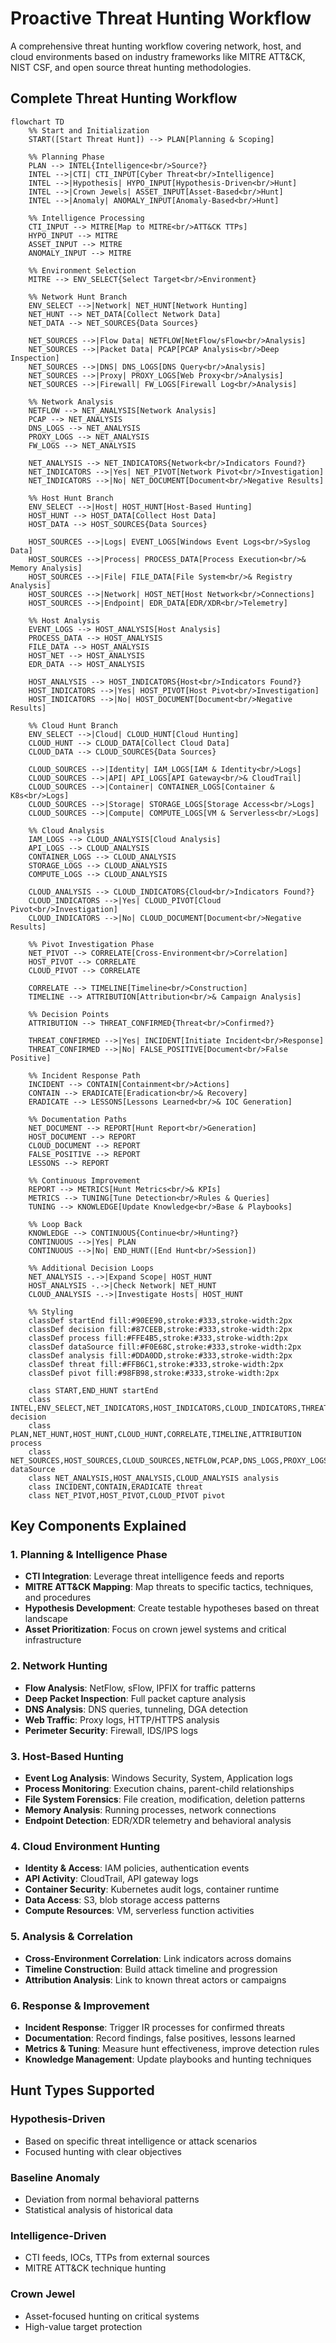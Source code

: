 # Proactive Threat Hunting Workflow

A comprehensive threat hunting workflow covering network, host, and cloud environments based on industry frameworks like MITRE ATT&CK, NIST CSF, and open source threat hunting methodologies.

## Complete Threat Hunting Workflow

```mermaid
flowchart TD
    %% Start and Initialization
    START([Start Threat Hunt]) --> PLAN[Planning & Scoping]
    
    %% Planning Phase
    PLAN --> INTEL{Intelligence<br/>Source?}
    INTEL -->|CTI| CTI_INPUT[Cyber Threat<br/>Intelligence]
    INTEL -->|Hypothesis| HYPO_INPUT[Hypothesis-Driven<br/>Hunt]
    INTEL -->|Crown Jewels| ASSET_INPUT[Asset-Based<br/>Hunt]
    INTEL -->|Anomaly| ANOMALY_INPUT[Anomaly-Based<br/>Hunt]
    
    %% Intelligence Processing
    CTI_INPUT --> MITRE[Map to MITRE<br/>ATT&CK TTPs]
    HYPO_INPUT --> MITRE
    ASSET_INPUT --> MITRE
    ANOMALY_INPUT --> MITRE
    
    %% Environment Selection
    MITRE --> ENV_SELECT{Select Target<br/>Environment}
    
    %% Network Hunt Branch
    ENV_SELECT -->|Network| NET_HUNT[Network Hunting]
    NET_HUNT --> NET_DATA[Collect Network Data]
    NET_DATA --> NET_SOURCES{Data Sources}
    
    NET_SOURCES -->|Flow Data| NETFLOW[NetFlow/sFlow<br/>Analysis]
    NET_SOURCES -->|Packet Data| PCAP[PCAP Analysis<br/>Deep Inspection]
    NET_SOURCES -->|DNS| DNS_LOGS[DNS Query<br/>Analysis]
    NET_SOURCES -->|Proxy| PROXY_LOGS[Web Proxy<br/>Analysis]
    NET_SOURCES -->|Firewall| FW_LOGS[Firewall Log<br/>Analysis]
    
    %% Network Analysis
    NETFLOW --> NET_ANALYSIS[Network Analysis]
    PCAP --> NET_ANALYSIS
    DNS_LOGS --> NET_ANALYSIS
    PROXY_LOGS --> NET_ANALYSIS
    FW_LOGS --> NET_ANALYSIS
    
    NET_ANALYSIS --> NET_INDICATORS{Network<br/>Indicators Found?}
    NET_INDICATORS -->|Yes| NET_PIVOT[Network Pivot<br/>Investigation]
    NET_INDICATORS -->|No| NET_DOCUMENT[Document<br/>Negative Results]
    
    %% Host Hunt Branch
    ENV_SELECT -->|Host| HOST_HUNT[Host-Based Hunting]
    HOST_HUNT --> HOST_DATA[Collect Host Data]
    HOST_DATA --> HOST_SOURCES{Data Sources}
    
    HOST_SOURCES -->|Logs| EVENT_LOGS[Windows Event Logs<br/>Syslog Data]
    HOST_SOURCES -->|Process| PROCESS_DATA[Process Execution<br/>& Memory Analysis]
    HOST_SOURCES -->|File| FILE_DATA[File System<br/>& Registry Analysis]
    HOST_SOURCES -->|Network| HOST_NET[Host Network<br/>Connections]
    HOST_SOURCES -->|Endpoint| EDR_DATA[EDR/XDR<br/>Telemetry]
    
    %% Host Analysis
    EVENT_LOGS --> HOST_ANALYSIS[Host Analysis]
    PROCESS_DATA --> HOST_ANALYSIS
    FILE_DATA --> HOST_ANALYSIS
    HOST_NET --> HOST_ANALYSIS
    EDR_DATA --> HOST_ANALYSIS
    
    HOST_ANALYSIS --> HOST_INDICATORS{Host<br/>Indicators Found?}
    HOST_INDICATORS -->|Yes| HOST_PIVOT[Host Pivot<br/>Investigation]
    HOST_INDICATORS -->|No| HOST_DOCUMENT[Document<br/>Negative Results]
    
    %% Cloud Hunt Branch
    ENV_SELECT -->|Cloud| CLOUD_HUNT[Cloud Hunting]
    CLOUD_HUNT --> CLOUD_DATA[Collect Cloud Data]
    CLOUD_DATA --> CLOUD_SOURCES{Data Sources}
    
    CLOUD_SOURCES -->|Identity| IAM_LOGS[IAM & Identity<br/>Logs]
    CLOUD_SOURCES -->|API| API_LOGS[API Gateway<br/>& CloudTrail]
    CLOUD_SOURCES -->|Container| CONTAINER_LOGS[Container & K8s<br/>Logs]
    CLOUD_SOURCES -->|Storage| STORAGE_LOGS[Storage Access<br/>Logs]
    CLOUD_SOURCES -->|Compute| COMPUTE_LOGS[VM & Serverless<br/>Logs]
    
    %% Cloud Analysis
    IAM_LOGS --> CLOUD_ANALYSIS[Cloud Analysis]
    API_LOGS --> CLOUD_ANALYSIS
    CONTAINER_LOGS --> CLOUD_ANALYSIS
    STORAGE_LOGS --> CLOUD_ANALYSIS
    COMPUTE_LOGS --> CLOUD_ANALYSIS
    
    CLOUD_ANALYSIS --> CLOUD_INDICATORS{Cloud<br/>Indicators Found?}
    CLOUD_INDICATORS -->|Yes| CLOUD_PIVOT[Cloud Pivot<br/>Investigation]
    CLOUD_INDICATORS -->|No| CLOUD_DOCUMENT[Document<br/>Negative Results]
    
    %% Pivot Investigation Phase
    NET_PIVOT --> CORRELATE[Cross-Environment<br/>Correlation]
    HOST_PIVOT --> CORRELATE
    CLOUD_PIVOT --> CORRELATE
    
    CORRELATE --> TIMELINE[Timeline<br/>Construction]
    TIMELINE --> ATTRIBUTION[Attribution<br/>& Campaign Analysis]
    
    %% Decision Points
    ATTRIBUTION --> THREAT_CONFIRMED{Threat<br/>Confirmed?}
    
    THREAT_CONFIRMED -->|Yes| INCIDENT[Initiate Incident<br/>Response]
    THREAT_CONFIRMED -->|No| FALSE_POSITIVE[Document<br/>False Positive]
    
    %% Incident Response Path
    INCIDENT --> CONTAIN[Containment<br/>Actions]
    CONTAIN --> ERADICATE[Eradication<br/>& Recovery]
    ERADICATE --> LESSONS[Lessons Learned<br/>& IOC Generation]
    
    %% Documentation Paths
    NET_DOCUMENT --> REPORT[Hunt Report<br/>Generation]
    HOST_DOCUMENT --> REPORT
    CLOUD_DOCUMENT --> REPORT
    FALSE_POSITIVE --> REPORT
    LESSONS --> REPORT
    
    %% Continuous Improvement
    REPORT --> METRICS[Hunt Metrics<br/>& KPIs]
    METRICS --> TUNING[Tune Detection<br/>Rules & Queries]
    TUNING --> KNOWLEDGE[Update Knowledge<br/>Base & Playbooks]
    
    %% Loop Back
    KNOWLEDGE --> CONTINUOUS{Continue<br/>Hunting?}
    CONTINUOUS -->|Yes| PLAN
    CONTINUOUS -->|No| END_HUNT([End Hunt<br/>Session])
    
    %% Additional Decision Loops
    NET_ANALYSIS -.->|Expand Scope| HOST_HUNT
    HOST_ANALYSIS -.->|Check Network| NET_HUNT
    CLOUD_ANALYSIS -.->|Investigate Hosts| HOST_HUNT
    
    %% Styling
    classDef startEnd fill:#90EE90,stroke:#333,stroke-width:2px
    classDef decision fill:#87CEEB,stroke:#333,stroke-width:2px
    classDef process fill:#FFE4B5,stroke:#333,stroke-width:2px
    classDef dataSource fill:#F0E68C,stroke:#333,stroke-width:2px
    classDef analysis fill:#DDA0DD,stroke:#333,stroke-width:2px
    classDef threat fill:#FFB6C1,stroke:#333,stroke-width:2px
    classDef pivot fill:#98FB98,stroke:#333,stroke-width:2px
    
    class START,END_HUNT startEnd
    class INTEL,ENV_SELECT,NET_INDICATORS,HOST_INDICATORS,CLOUD_INDICATORS,THREAT_CONFIRMED,CONTINUOUS decision
    class PLAN,NET_HUNT,HOST_HUNT,CLOUD_HUNT,CORRELATE,TIMELINE,ATTRIBUTION process
    class NET_SOURCES,HOST_SOURCES,CLOUD_SOURCES,NETFLOW,PCAP,DNS_LOGS,PROXY_LOGS,FW_LOGS,EVENT_LOGS,PROCESS_DATA,FILE_DATA,HOST_NET,EDR_DATA,IAM_LOGS,API_LOGS,CONTAINER_LOGS,STORAGE_LOGS,COMPUTE_LOGS dataSource
    class NET_ANALYSIS,HOST_ANALYSIS,CLOUD_ANALYSIS analysis
    class INCIDENT,CONTAIN,ERADICATE threat
    class NET_PIVOT,HOST_PIVOT,CLOUD_PIVOT pivot
```

## Key Components Explained

### **1. Planning & Intelligence Phase**
- **CTI Integration**: Leverage threat intelligence feeds and reports
- **MITRE ATT&CK Mapping**: Map threats to specific tactics, techniques, and procedures
- **Hypothesis Development**: Create testable hypotheses based on threat landscape
- **Asset Prioritization**: Focus on crown jewel systems and critical infrastructure

### **2. Network Hunting**
- **Flow Analysis**: NetFlow, sFlow, IPFIX for traffic patterns
- **Deep Packet Inspection**: Full packet capture analysis
- **DNS Analysis**: DNS queries, tunneling, DGA detection
- **Web Traffic**: Proxy logs, HTTP/HTTPS analysis
- **Perimeter Security**: Firewall, IDS/IPS logs

### **3. Host-Based Hunting**
- **Event Log Analysis**: Windows Security, System, Application logs
- **Process Monitoring**: Execution chains, parent-child relationships
- **File System Forensics**: File creation, modification, deletion patterns
- **Memory Analysis**: Running processes, network connections
- **Endpoint Detection**: EDR/XDR telemetry and behavioral analysis

### **4. Cloud Environment Hunting**
- **Identity & Access**: IAM policies, authentication events
- **API Activity**: CloudTrail, API gateway logs
- **Container Security**: Kubernetes audit logs, container runtime
- **Data Access**: S3, blob storage access patterns
- **Compute Resources**: VM, serverless function activities

### **5. Analysis & Correlation**
- **Cross-Environment Correlation**: Link indicators across domains
- **Timeline Construction**: Build attack timeline and progression
- **Attribution Analysis**: Link to known threat actors or campaigns

### **6. Response & Improvement**
- **Incident Response**: Trigger IR processes for confirmed threats
- **Documentation**: Record findings, false positives, lessons learned
- **Metrics & Tuning**: Measure hunt effectiveness, improve detection rules
- **Knowledge Management**: Update playbooks and hunting techniques

## Hunt Types Supported

### **Hypothesis-Driven**
- Based on specific threat intelligence or attack scenarios
- Focused hunting with clear objectives

### **Baseline Anomaly**
- Deviation from normal behavioral patterns
- Statistical analysis of historical data

### **Intelligence-Driven**
- CTI feeds, IOCs, TTPs from external sources
- MITRE ATT&CK technique hunting

### **Crown Jewel**
- Asset-focused hunting on critical systems
- High-value target protection
